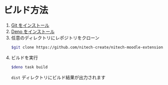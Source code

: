 # ビルド方法

1. [Git をインストール](https://git-scm.com/book/ja/v2/)
2. [Deno をインストール](https://deno.land/manual/getting_started/installation)
3. 任意のディレクトリにレポジトリをクローン
    ```sh
    $git clone https://github.com/nitech-create/nitech-moodle-extension-40a.git
    ```
4. ビルドを実行
    ```sh
    $deno task build
    ```
    `dist` ディレクトリにビルド結果が出力されます
